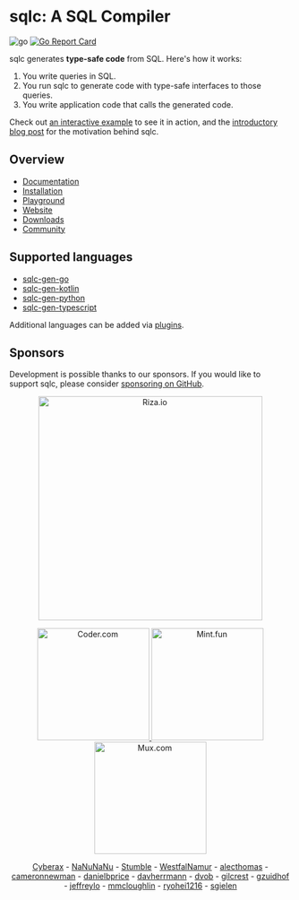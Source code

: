 # sqlc: A SQL Compiler

![go](https://github.com/sqlc-dev/sqlc/workflows/go/badge.svg)
[![Go Report Card](https://goreportcard.com/badge/github.com/sqlc-dev/sqlc)](https://goreportcard.com/report/github.com/sqlc-dev/sqlc)

sqlc generates **type-safe code** from SQL. Here's how it works:

1. You write queries in SQL.
1. You run sqlc to generate code with type-safe interfaces to those queries.
1. You write application code that calls the generated code.

Check out [an interactive example](https://play.sqlc.dev/) to see it in action, and the [introductory blog post](https://conroy.org/introducing-sqlc) for the motivation behind sqlc.

## Overview

- [Documentation](https://docs.sqlc.dev)
- [Installation](https://docs.sqlc.dev/en/latest/overview/install.html)
- [Playground](https://play.sqlc.dev)
- [Website](https://sqlc.dev)
- [Downloads](https://downloads.sqlc.dev/)
- [Community](https://discord.gg/EcXzGe5SEs)

## Supported languages

- [sqlc-gen-go](https://github.com/sqlc-dev/sqlc-gen-go)
- [sqlc-gen-kotlin](https://github.com/sqlc-dev/sqlc-gen-kotlin)
- [sqlc-gen-python](https://github.com/sqlc-dev/sqlc-gen-python)
- [sqlc-gen-typescript](https://github.com/sqlc-dev/sqlc-gen-typescript)

Additional languages can be added via [plugins](https://docs.sqlc.dev/en/latest/reference/language-support.html#community-language-support).

## Sponsors

Development is possible thanks to our sponsors. If you would like to support sqlc,
please consider [sponsoring on GitHub](https://github.com/sponsors/kyleconroy).

<p align="center">
  <a href="https://riza.io/"><img width=400 src="https://sqlc.dev/sponsors/riza.svg" alt="Riza.io"></a>
</p>

<p align="center">
  <a href="https://coder.com"><img width=200 src="https://sqlc.dev/sponsors/coder-readme.png" alt="Coder.com" />
  <a href="https://mux.com"><img width=200 src="https://sqlc.dev/sponsors/mint-readme.png" alt="Mint.fun" />
  <a href="https://mint.fun"><img width=200 src="https://sqlc.dev/sponsors/mux-readme.png" alt="Mux.com" />
</p>

<p align="center">
  <a href="https://github.com/Cyberax">Cyberax</a> - 
  <a href="https://github.com/NaNuNaNu">NaNuNaNu</a> - 
  <a href="https://github.com/Stumble">Stumble</a> - 
  <a href="https://github.com/WestfalNamur">WestfalNamur</a> - 
  <a href="https://github.com/alecthomas">alecthomas</a> - 
  <a href="https://github.com/cameronnewman">cameronnewman</a> - 
  <a href="https://github.com/danielbprice">danielbprice</a> - 
  <a href="https://github.com/davherrmann">davherrmann</a> - 
  <a href="https://github.com/dvob">dvob</a> - 
  <a href="https://github.com/gilcrest">gilcrest</a> - 
  <a href="https://github.com/gzuidhof">gzuidhof</a> - 
  <a href="https://github.com/jeffreylo">jeffreylo</a> - 
  <a href="https://github.com/mmcloughlin">mmcloughlin</a> - 
  <a href="https://github.com/ryohei1216">ryohei1216</a> - 
  <a href="https://github.com/sgielen">sgielen</a>
</p>
